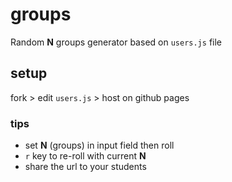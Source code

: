 # groups

Random **N** groups generator based on `users.js` file

## setup

fork > edit `users.js` > host on github pages

### tips

- set **N** (groups) in input field then roll
- `r` key to re-roll with current **N**
- share the url to your students
